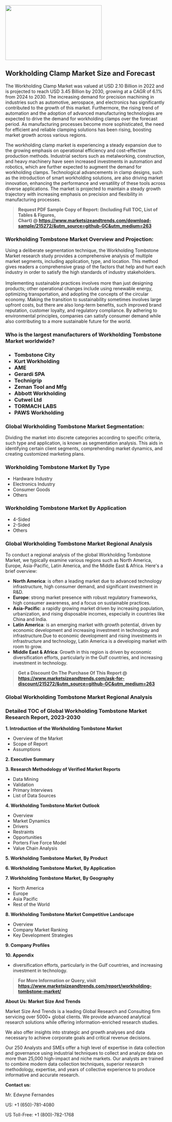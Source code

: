 <p><img class="alignnone size-medium wp-image-20088" src="https://ffe5etoiles.com/wp-content/uploads/2024/12/MST1-300x171.png" alt="" width="300" height="171" /></p><h2>Workholding Clamp Market Size and Forecast</h2><p>The Workholding Clamp Market was valued at USD 2.10 Billion in 2022 and is projected to reach USD 3.45 Billion by 2030, growing at a CAGR of 6.1% from 2024 to 2030. The increasing demand for precision machining in industries such as automotive, aerospace, and electronics has significantly contributed to the growth of this market. Furthermore, the rising trend of automation and the adoption of advanced manufacturing technologies are expected to drive the demand for workholding clamps over the forecast period. As manufacturing processes become more sophisticated, the need for efficient and reliable clamping solutions has been rising, boosting market growth across various regions.</p><p>The workholding clamp market is experiencing a steady expansion due to the growing emphasis on operational efficiency and cost-effective production methods. Industrial sectors such as metalworking, construction, and heavy machinery have seen increased investments in automation and robotics, which are further expected to augment the demand for workholding clamps. Technological advancements in clamp designs, such as the introduction of smart workholding solutions, are also driving market innovation, enhancing the performance and versatility of these tools across diverse applications. The market is projected to maintain a steady growth trajectory with increasing emphasis on precision and flexibility in manufacturing processes.</p></p><blockquote id="" class=""><strong>Request PDF Sample Copy of Report: (Including Full TOC, List of Tables &amp; Figures, Chart)&nbsp;@&nbsp;<strong><a href="https://www.marketsizeandtrends.com/download-sample/215272/&utm_source=github-GC&utm_medium=263" target="_blank">https://www.marketsizeandtrends.com/download-sample/215272/&utm_source=github-GC&utm_medium=263</a></strong></strong></blockquote><h3 id="" class="">Workholding Tombstone Market&nbsp;Overview and Projection:</h3><p id="" class="">Using a deliberate segmentation technique, the Workholding Tombstone Market research study provides a comprehensive analysis of multiple market segments, including application, type, and location. This method gives readers a comprehensive grasp of the factors that help and hurt each industry in order to satisfy the high standards of industry stakeholders. <br /> <br />Implementing sustainable practices involves more than just designing products; other operational changes include using renewable energy, optimizing transportation, and adopting the concepts of the circular economy. Making the transition to sustainability sometimes involves large upfront costs, but there are also long-term benefits, such improved brand reputation, customer loyalty, and regulatory compliance. By adhering to environmental principles, companies can satisfy consumer demand while also contributing to a more sustainable future for the world.</p><h3 id="" class="">Who is the largest manufacturers of&nbsp;Workholding Tombstone Market worldwide?</h3><h3 class=""><p><ul><li>Tombstone City </li><li> Kurt Workholding </li><li> AME </li><li> Gerardi SPA </li><li> Technigrip </li><li> Zeman Tool and Mfg </li><li> Abbott Workholding </li><li> Cutwel Ltd </li><li> TORMACH LABS </li><li> PAWS Workholding</li></ul></p></h3><h3 id="" class="">Global&nbsp;Workholding Tombstone Market Segmentation:</h3><p id="" class="">Dividing the market into discrete categories according to specific criteria, such type and application, is known as segmentation analysis. This aids in identifying certain client segments, comprehending market dynamics, and creating customized marketing plans.</p><h3 id="" class="">Workholding Tombstone Market&nbsp;By Type</h3><p><p><ul><li>Hardware Industry</li><li> Electronics Industry</li><li> Consumer Goods</li><li> Others</p></li></ul></p></p><h3 id="" class="">Workholding Tombstone Market&nbsp;By Application</h3><p class=""><p><ul><li>4-Sided</li><li> 2-Sided</li><li> Others</li></ul></p></p><h3 id="" class="">Global Workholding Tombstone Market Regional Analysis</h3><p id="" class="">To conduct a regional analysis of the global Workholding Tombstone Market, we typically examine various regions such as North America, Europe, Asia-Pacific, Latin America, and the Middle East &amp; Africa. Here's a brief overview:</p><ul><li><strong>North America</strong>: is often a leading market due to advanced technology infrastructure, high consumer demand, and significant investment in R&amp;D.</li><li><strong>Europe</strong>: strong market presence with robust regulatory frameworks, high consumer awareness, and a focus on sustainable practices.</li><li><strong>Asia-Pacific</strong>: a rapidly growing market driven by increasing population, urbanization, and rising disposable incomes, especially in countries like China and India.</li><li><strong>Latin America</strong>: is an emerging market with growth potential, driven by economic development and increasing investment in technology and infrastructure.Due to economic development and rising investments in infrastructure and technology, Latin America is a developing market with room to grow.</li><li><strong>Middle East &amp; Africa</strong>: Growth in this region is driven by economic diversification efforts, particularly in the Gulf countries, and increasing investment in technology.</li></ul><blockquote id="" class=""><strong>Get a Discount On The Purchase Of This Report @ <strong><a href="https://www.marketsizeandtrends.com/ask-for-discount/215272/&utm_source=github-GC&utm_medium=263" target="_blank">https://www.marketsizeandtrends.com/ask-for-discount/215272/&utm_source=github-GC&utm_medium=263</a></strong></strong></blockquote><h3 id="" class="">Global Workholding Tombstone Market Regional Analysis</h3><h3 id="" class="">Detailed TOC of Global Workholding Tombstone Market Research Report, 2023-2030</h3><p id="" class=""><strong>1. Introduction of the Workholding Tombstone Market</strong></p><ul><li>Overview of the Market</li><li>Scope of Report</li><li>Assumptions</li></ul><p id="" class=""><strong>2. Executive Summary</strong></p><p id="" class=""><strong>3. Research Methodology of Verified Market Reports</strong></p><ul><li>Data Mining</li><li>Validation</li><li>Primary Interviews</li><li>List of Data Sources</li></ul><p id="" class=""><strong>4. Workholding Tombstone Market Outlook</strong></p><ul><li>Overview</li><li>Market Dynamics</li><li>Drivers</li><li>Restraints</li><li>Opportunities</li><li>Porters Five Force Model</li><li>Value Chain Analysis</li></ul><p id="" class=""><strong>5. Workholding Tombstone Market, By Product</strong></p><p id="" class=""><strong>6. Workholding Tombstone Market, By Application</strong></p><p id="" class=""><strong>7. Workholding Tombstone Market, By Geography</strong></p><ul><li>North America</li><li>Europe</li><li>Asia Pacific</li><li>Rest of the World</li></ul><p id="" class=""><strong>8. Workholding Tombstone Market Competitive Landscape</strong></p><ul><li>Overview</li><li>Company Market Ranking</li><li>Key Development Strategies</li></ul><p id="" class=""><strong>9. Company Profiles</strong></p><p id="" class=""><strong>10. Appendix</strong></p><ul><li>diversification efforts, particularly in the Gulf countries, and increasing investment in technology.</li></ul><blockquote id="" class=""><strong>For More Information or Query, visit <strong><strong><a href="https://www.marketsizeandtrends.com/report/workholding-tombstone-market/" target="_blank">https://www.marketsizeandtrends.com/report/workholding-tombstone-market/</a></strong></strong></strong></blockquote><p id="" class=""><strong>About Us: Market Size And Trends</strong></p><p id="" class="">Market Size And Trends is a leading Global Research and Consulting firm servicing over 5000+ global clients. We provide advanced analytical research solutions while offering information-enriched research studies.</p><p id="" class="">We also offer insights into strategic and growth analyses and data necessary to achieve corporate goals and critical revenue decisions.</p><p id="" class="">Our 250 Analysts and SMEs offer a high level of expertise in data collection and governance using industrial techniques to collect and analyze data on more than 25,000 high-impact and niche markets. Our analysts are trained to combine modern data collection techniques, superior research methodology, expertise, and years of collective experience to produce informative and accurate research.</p><p id="" class=""><strong>Contact us:</strong></p><p id="" class="">Mr. Edwyne Fernandes</p><p id="" class="">US: +1 (650)-781-4080</p><p id="" class="">US Toll-Free: +1 (800)-782-1768</p>
